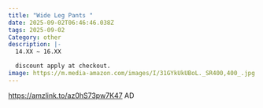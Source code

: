 ```yaml
---
title: "Wide Leg Pants "
date: 2025-09-02T06:46:46.038Z
tags: 2025-09-02
Category: other
description: |-
  14.XX ~ 16.XX 

  discount apply at checkout.
image: https://m.media-amazon.com/images/I/31GYkUkUBoL._SR400,400_.jpg
---
```

https://amzlink.to/az0hS73pw7K47    AD